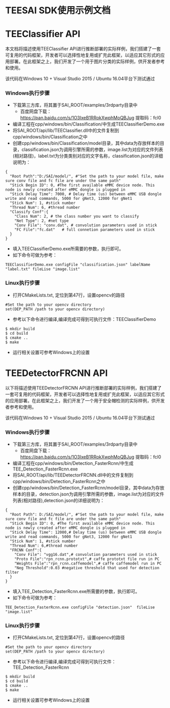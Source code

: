 # TEESAI SDK使用示例文档

# TEEClassifier API
本文档将描述使用TEEClassifier API进行推断部署的实际样例，我们搭建了一套可复用的代码框架，开发者可以选择性地复用或扩充此框架，以适应其它形式的应用部署。在此框架之上，我们开发了一个用于图片分类的实际样例，供开发者参考和使用。

该代码在Windows 10 + Visual Studio 2015 / Ubuntu 16.04平台下测试通过

### Windows执行步骤
* 下载第三方库，将其置于SAI_ROOT/examples/3rdparty目录中
  * 百度网盘下载：https://pan.baidu.com/s/1O3IxeB1RRokXwphMoQBJug 提取码：fcl0 
* 编译工程在cpp/windows/bin/Classification/中生成TEEClassifierDemo.exe
* 将SAI_ROOT/api/lib/TEEClassifier.dll中的文件复制到cpp/windows/bin/Classification之中
* 创建cpp/windows/bin/Classification/model目录，其中data为存放样本的目录，classification.json为调用引擎所需的参数，image.list为对应的文件列表(相对路径)，label.txt为分类类别对应的文字名称，classification.json的详细说明为：

```
{
  "Root Path":"D:/SAI/model/", #"Set the path to your model file, make sure conv file and fc file are under the same path"
  "Stick Begin ID": 0, #The first available eMMC device node. This node is newly created after eMMC dongle is plugged in
  "Stick Delay Time": 7000, # Delay time (us) between eMMC USB dongle write and read commands, 5000 for gNet3, 12000 for gNet1
  "Stick Num": 1, #stick number
  "Thread Num": 6, #thread number
  "Classify Conf":{  
    "Class Num": 2, # the class number you want to classify
    "Net Type": 2, #net type 
    "Conv File": "conv.dat", # convolution parameters used in stick
    "FC File":"fc.dat"   # full connetion parameters used in stick
  }
}
```

* 填入TEEClassifierDemo.exe所需要的参数，执行即可。
* 如下命令可做为参考：

```
TEEClassifierDemo.exe configFile "classification.json" labelName "label.txt" fileLise "image.list"

```

### Linux执行步骤

* 打开CMakeLists.txt, 定位到第47行，设置opencv的路径

```
#Set the path to your opencv directory
set(DEP_PATH /path to your opencv directory)
```

* 参考以下命令进行编译,编译完成可得到可执行文件：TEEClassifierDemo

```
$ mkdir build
$ cd build
$ cmake ..
$ make
```

* 运行相关设置可参考Windows上的设置

# TEEDetectorFRCNN API
以下将描述使用TEEDetectorFRCNN API进行推断部署的实际样例，我们搭建了一套可复用的代码框架，开发者可以选择性地复用或扩充此框架，以适应其它形式的应用部署。在此框架之上，我们开发了一个用于安全帽检测的实际样例，供开发者参考和使用。

该代码在Windows 10 + Visual Studio 2015 / Ubuntu 16.04平台下测试通过

### Windows执行步骤
* 下载第三方库，将其置于SAI_ROOT/examples/3rdparty目录中
  * 百度网盘下载：https://pan.baidu.com/s/1O3IxeB1RRokXwphMoQBJug 提取码：fcl0 
* 编译工程在cpp/windows/bin/Detection_FasterRcnn/中生成TEE_Detection_FasterRcnn.exe
* 将SAI_ROOT/api/lib/TEEDetectorFRCNN.dll中的文件复制到cpp/windows/bin/Detection_FasterRcnn之中
* 创建cpp/windows/bin/Detection_FasterRcnn/model目录，其中data为存放样本的目录，detection.json为调用引擎所需的参数，image.list为对应的文件列表(相对路径),detection.json的详细说明为：

```
{
  "Root Path": D:/SAI/model/", #"Set the path to your model file, make sure conv file and fc file are under the same path"
  "Stick Begin ID": 0, #The first available eMMC device node. This node is newly created after eMMC dongle is plugged in
  "Stick Delay Time": 12000,# Delay time (us) between eMMC USB dongle write and read commands, 5000 for gNet3, 12000 for gNet1
  "Stick Num": 1, #stick number
  "Thread Num": 6,#thread number
  "FRCNN Conf":{  
    "Conv File": "vgg16.dat",# convolution parameters used in stick
    "Proto File":"rpn_rcnn.prototxt",# caffe prototxt file run in PC 
    "Weights File":"rpn_rcnn.caffemodel",# caffe caffemodel run in PC
	"Neg Threshold":0.03 #negative threshold that used for detection filter
  }
}
```

* 填入TEE_Detection_FasterRcnn.exe所需要的参数，执行即可。
* 如下命令可做为参考：

```
TEE_Detection_FasterRcnn.exe configFile "detection.json"  fileLise "image.list"

```

### Linux执行步骤

* 打开CMakeLists.txt, 定位到第47行，设置opencv的路径

```
#Set the path to your opencv directory
set(DEP_PATH /path to your opencv directory)
```

* 参考以下命令进行编译,编译完成可得到可执行文件：TEE_Detection_FasterRcnn

```
$ mkdir build
$ cd build
$ cmake ..
$ make
```

* 运行相关设置可参考Windows上的设置




